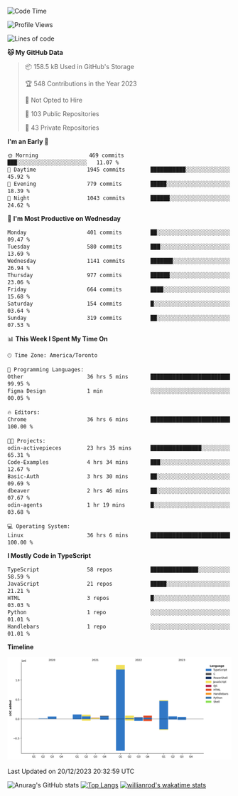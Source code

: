 <!--START_SECTION:waka-->
![Code Time](http://img.shields.io/badge/Code%20Time-947%20hrs%201%20min-blue)

![Profile Views](http://img.shields.io/badge/Profile%20Views-0-blue)

![Lines of code](https://img.shields.io/badge/From%20Hello%20World%20I%27ve%20Written-2.6%20million%20lines%20of%20code-blue)

**🐱 My GitHub Data** 

> 📦 158.5 kB Used in GitHub's Storage 
 > 
> 🏆 548 Contributions in the Year 2023
 > 
> 🚫 Not Opted to Hire
 > 
> 📜 103 Public Repositories 
 > 
> 🔑 43 Private Repositories 
 > 
**I'm an Early 🐤** 

```text
🌞 Morning                469 commits         ███░░░░░░░░░░░░░░░░░░░░░░   11.07 % 
🌆 Daytime                1945 commits        ███████████░░░░░░░░░░░░░░   45.92 % 
🌃 Evening                779 commits         █████░░░░░░░░░░░░░░░░░░░░   18.39 % 
🌙 Night                  1043 commits        ██████░░░░░░░░░░░░░░░░░░░   24.62 % 
```
📅 **I'm Most Productive on Wednesday** 

```text
Monday                   401 commits         ██░░░░░░░░░░░░░░░░░░░░░░░   09.47 % 
Tuesday                  580 commits         ███░░░░░░░░░░░░░░░░░░░░░░   13.69 % 
Wednesday                1141 commits        ███████░░░░░░░░░░░░░░░░░░   26.94 % 
Thursday                 977 commits         ██████░░░░░░░░░░░░░░░░░░░   23.06 % 
Friday                   664 commits         ████░░░░░░░░░░░░░░░░░░░░░   15.68 % 
Saturday                 154 commits         █░░░░░░░░░░░░░░░░░░░░░░░░   03.64 % 
Sunday                   319 commits         ██░░░░░░░░░░░░░░░░░░░░░░░   07.53 % 
```


📊 **This Week I Spent My Time On** 

```text
🕑︎ Time Zone: America/Toronto

💬 Programming Languages: 
Other                    36 hrs 5 mins       █████████████████████████   99.95 % 
Figma Design             1 min               ░░░░░░░░░░░░░░░░░░░░░░░░░   00.05 % 

🔥 Editors: 
Chrome                   36 hrs 6 mins       █████████████████████████   100.00 % 

🐱‍💻 Projects: 
odin-activepieces        23 hrs 35 mins      ████████████████░░░░░░░░░   65.31 % 
Code-Examples            4 hrs 34 mins       ███░░░░░░░░░░░░░░░░░░░░░░   12.67 % 
Basic-Auth               3 hrs 30 mins       ██░░░░░░░░░░░░░░░░░░░░░░░   09.69 % 
dbeaver                  2 hrs 46 mins       ██░░░░░░░░░░░░░░░░░░░░░░░   07.67 % 
odin-agents              1 hr 19 mins        █░░░░░░░░░░░░░░░░░░░░░░░░   03.68 % 

💻 Operating System: 
Linux                    36 hrs 6 mins       █████████████████████████   100.00 % 
```

**I Mostly Code in TypeScript** 

```text
TypeScript               58 repos            ███████████████░░░░░░░░░░   58.59 % 
JavaScript               21 repos            █████░░░░░░░░░░░░░░░░░░░░   21.21 % 
HTML                     3 repos             █░░░░░░░░░░░░░░░░░░░░░░░░   03.03 % 
Python                   1 repo              ░░░░░░░░░░░░░░░░░░░░░░░░░   01.01 % 
Handlebars               1 repo              ░░░░░░░░░░░░░░░░░░░░░░░░░   01.01 % 
```



**Timeline**

![Lines of Code chart](https://raw.githubusercontent.com/wise-introvert/wise-introvert/master/assets/bar_graph.png)


 Last Updated on 20/12/2023 20:32:59 UTC
<!--END_SECTION:waka-->

![Anurag's GitHub stats](https://github-readme-stats.vercel.app/api?username=wise-introvert&count_private=true&show_icons=true)
[![Top Langs](https://github-readme-stats.vercel.app/api/top-langs/?username=wise-introvert&langs_count=10)](https://github.com/anuraghazra/github-readme-stats)
[![willianrod's wakatime stats](https://github-readme-stats.vercel.app/api/wakatime?username=wiseintrovert)](https://github.com/anuraghazra/github-readme-stats)
